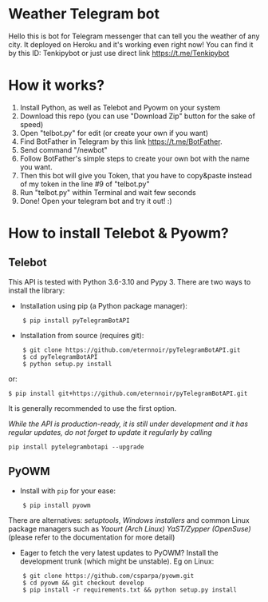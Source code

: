 # Weather Telegram bot

Hello this is bot for Telegram messenger that can tell you the weather of any city.
It deployed on Heroku and it's working even right now! You can find it by this ID: Tenkipybot or just use direct link https://t.me/Tenkipybot


# How it works?
1.  Install Python, as well as Telebot and Pyowm on your system
2.  Download this repo (you can use "Download Zip" button for the sake of speed)
3.  Open "telbot.py" for edit (or create your own if you want)
4.  Find BotFather in Telegram by this link https://t.me/BotFather.
5. Send command "/newbot"
6. Follow BotFather's simple steps to create your own bot with the name you want.
7. Then this bot will give you Token, that you have to copy&paste instead of my token in the line #9 of "telbot.py"
8.  Run "telbot.py" within Terminal and wait few seconds
9.  Done! Open your telegram bot and try it out! :)



# How to install Telebot & Pyowm?

## Telebot
This API is tested with Python 3.6-3.10 and Pypy 3. There are two ways to install the library:

-   Installation using pip (a Python package manager):
```
	$ pip install pyTelegramBotAPI
```

-   Installation from source (requires git):

```
	$ git clone https://github.com/eternnoir/pyTelegramBotAPI.git
	$ cd pyTelegramBotAPI
	$ python setup.py install
```
or:

```
$ pip install git+https://github.com/eternnoir/pyTelegramBotAPI.git

```

It is generally recommended to use the first option.

_While the API is production-ready, it is still under development and it has regular updates, do not forget to update it regularly by calling_

```
pip install pytelegrambotapi --upgrade
```

## PyOWM
-  Install with  `pip`  for your ease:
```
	$ pip install pyowm
```
There are alternatives:  _setuptools_,  _Windows installers_  and common Linux package managers such as  _Yaourt (Arch Linux)_  _YaST/Zypper (OpenSuse)_  (please refer to the documentation for more detail)

-  Eager to fetch the very latest updates to PyOWM? Install the development trunk (which might be unstable). Eg on Linux:
```
	$ git clone https://github.com/csparpa/pyowm.git
	$ cd pyowm && git checkout develop
	$ pip install -r requirements.txt && python setup.py install
```
